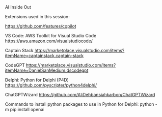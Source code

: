 AI Inside Out

Extensions used in this session:

https://github.com/features/copilot

VS Code:
AWS Toolkit for Visual Studio Code
https://aws.amazon.com/visualstudiocode/

Captain Stack
https://marketplace.visualstudio.com/items?itemName=captainstack.captain-stack

CodeGPT
https://marketplace.visualstudio.com/items?itemName=DanielSanMedium.dscodegpt

Delphi:
Python for Delphi (P4D)
https://github.com/pyscripter/python4delphi/

ChatGPTWizard
https://github.com/AliDehbansiahkarbon/ChatGPTWizard

Commands to install python packages to use in Python for Delphi:
python -m pip install openai
